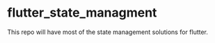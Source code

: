 # flutter_state_managment

This repo will have most of the state management solutions for flutter.

